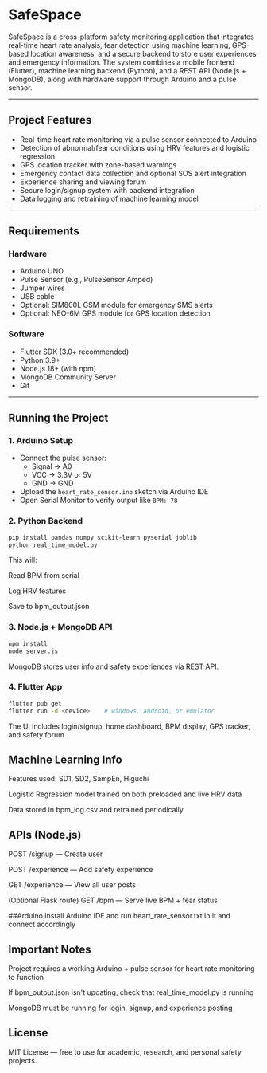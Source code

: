# SafeSpace

SafeSpace is a cross-platform safety monitoring application that integrates real-time heart rate analysis, fear detection using machine learning, GPS-based location awareness, and a secure backend to store user experiences and emergency information. The system combines a mobile frontend (Flutter), machine learning backend (Python), and a REST API (Node.js + MongoDB), along with hardware support through Arduino and a pulse sensor.

---

## Project Features

- Real-time heart rate monitoring via a pulse sensor connected to Arduino
- Detection of abnormal/fear conditions using HRV features and logistic regression
- GPS location tracker with zone-based warnings
- Emergency contact data collection and optional SOS alert integration
- Experience sharing and viewing forum
- Secure login/signup system with backend integration
- Data logging and retraining of machine learning model

---

## Requirements

### Hardware
- Arduino UNO
- Pulse Sensor (e.g., PulseSensor Amped)
- Jumper wires
- USB cable
- Optional: SIM800L GSM module for emergency SMS alerts
- Optional: NEO-6M GPS module for GPS location detection

### Software
- Flutter SDK (3.0+ recommended)
- Python 3.9+
- Node.js 18+ (with npm)
- MongoDB Community Server
- Git

---

## Running the Project

### 1. Arduino Setup

- Connect the pulse sensor:
  - Signal → A0
  - VCC → 3.3V or 5V
  - GND → GND
- Upload the `heart_rate_sensor.ino` sketch via Arduino IDE
- Open Serial Monitor to verify output like `BPM: 78`

### 2. Python Backend

```bash
pip install pandas numpy scikit-learn pyserial joblib
python real_time_model.py
```
This will:

Read BPM from serial

Log HRV features

Save to bpm_output.json 

### 3. Node.js + MongoDB API

```bash
npm install
node server.js
```

MongoDB stores user info and safety experiences via REST API.

### 4. Flutter App
```bash
flutter pub get
flutter run -d <device>    # windows, android, or emulator
```
The UI includes login/signup, home dashboard, BPM display, GPS tracker, and safety forum.

## Machine Learning Info
Features used: SD1, SD2, SampEn, Higuchi

Logistic Regression model trained on both preloaded and live HRV data

Data stored in bpm_log.csv and retrained periodically

## APIs (Node.js)
POST /signup — Create user

POST /experience — Add safety experience

GET /experience — View all user posts

(Optional Flask route) GET /bpm — Serve live BPM + fear status

##Arduino
Install Arduino IDE and run heart_rate_sensor.txt in it and connect accordingly

## Important Notes
Project requires a working Arduino + pulse sensor for heart rate monitoring to function

If bpm_output.json isn't updating, check that real_time_model.py is running

MongoDB must be running for login, signup, and experience posting

## License
MIT License — free to use for academic, research, and personal safety projects.



